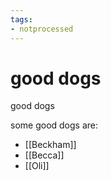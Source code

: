 ```yaml
---
tags:
- notprocessed
---
```

# good dogs

good dogs

some good dogs are:
- [[Beckham]]
- [[Becca]]
- [[Oli]]